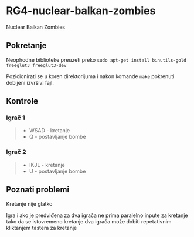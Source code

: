 # RG4-nuclear-balkan-zombies
Nuclear Balkan Zombies

## Pokretanje
Neophodne biblioteke preuzeti preko `sudo apt-get install binutils-gold freeglut3 freeglut3-dev `

Pozicionirati se u koren direktorijuma i nakon komande `make` pokrenuti dobijeni izvršivi fajl.

## Kontrole

### Igrač 1
>* WSAD - kretanje 
>* Q - postavljanje bombe

### Igrač 2
>* IKJL - kretanje 
>* U - postavljanje bombe

## Poznati problemi
Kretanje nije glatko

Igra i ako je predviđena za dva igrača ne prima paralelno inpute za kretanje tako da se istovremeno kretanje dva igrača može dobiti repetativnim kliktanjem tastera za kretanje
